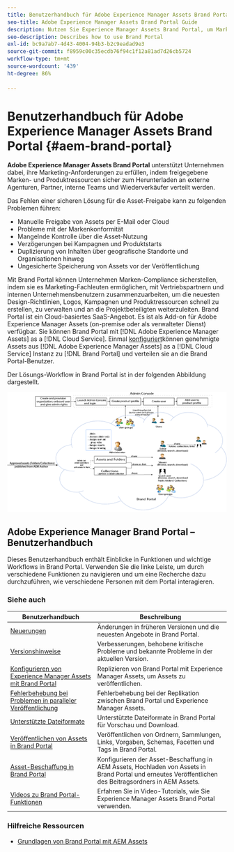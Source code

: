 ```yaml
---
title: Benutzerhandbuch für Adobe Experience Manager Assets Brand Portal
seo-title: Adobe Experience Manager Assets Brand Portal Guide
description: Nutzen Sie Experience Manager Assets Brand Portal, um Marketing-Anforderungen zu erfüllen, indem Sie freigegebene Marken- und Produktelemente externen Agenturen, Partnern, internen Teams und Wiederverkäufern sicher zum Download bereitstellen.
seo-description: Describes how to use Brand Portal
exl-id: bc9a7ab7-4d43-4004-94b3-b2c9eadad9e3
source-git-commit: f8959c00c35ecdb76f94c1f12a81ad7d26cb5724
workflow-type: tm+mt
source-wordcount: '439'
ht-degree: 86%

---
```


# Benutzerhandbuch für Adobe Experience Manager Assets Brand Portal {#aem-brand-portal}

**Adobe Experience Manager Assets Brand Portal** unterstützt Unternehmen dabei, ihre Marketing-Anforderungen zu erfüllen, indem freigegebene Marken- und Produktressourcen sicher zum Herunterladen an externe Agenturen, Partner, interne Teams und Wiederverkäufer verteilt werden.

Das Fehlen einer sicheren Lösung für die Asset-Freigabe kann zu folgenden Problemen führen:

* Manuelle Freigabe von Assets per E-Mail oder Cloud
* Probleme mit der Markenkonformität
* Mangelnde Kontrolle über die Asset-Nutzung
* Verzögerungen bei Kampagnen und Produktstarts
* Duplizierung von Inhalten über geografische Standorte und Organisationen hinweg
* Ungesicherte Speicherung von Assets vor der Veröffentlichung

Mit Brand Portal können Unternehmen Marken-Compliance sicherstellen, indem sie es Marketing-Fachleuten ermöglichen, mit Vertriebspartnern und internen Unternehmensbenutzern zusammenzuarbeiten, um die neuesten Design-Richtlinien, Logos, Kampagnen und Produktressourcen schnell zu erstellen, zu verwalten und an die Projektbeteiligten weiterzuleiten.
Brand Portal ist ein Cloud-basiertes SaaS-Angebot. Es ist als Add-on für Adobe Experience Manager Assets (on-premise oder als verwalteter Dienst) verfügbar. Sie können Brand Portal mit [!DNL Adobe Experience Manager Assets] as a [!DNL Cloud Service]. Einmal [konfiguriert](https://experienceleague.adobe.com/docs/experience-manager-cloud-service/content/assets/brand-portal/configure-aem-assets-with-brand-portal.html?lang=de)können genehmigte Assets aus [!DNL Adobe Experience Manager Assets] as a [!DNL Cloud Service] Instanz zu [!DNL Brand Portal] und verteilen sie an die Brand Portal-Benutzer.

Der Lösungs-Workflow in Brand Portal ist in der folgenden Abbildung dargestellt.

![Brand Portal-Workflow](assets/BPWorkflow1.png)

## Adobe Experience Manager Brand Portal – Benutzerhandbuch

Dieses Benutzerhandbuch enthält Einblicke in Funktionen und wichtige Workflows in Brand Portal. Verwenden Sie die linke Leiste, um durch verschiedene Funktionen zu navigieren und um eine Recherche dazu durchzuführen, wie verschiedene Personen mit dem Portal interagieren.

### Siehe auch

| Benutzerhandbuch | Beschreibung |
|--- |---|
| [Neuerungen](whats-new.md) | Änderungen in früheren Versionen und die neuesten Angebote in Brand Portal. |
| [Versionshinweise](brand-portal-release-notes.md) | Verbesserungen, behobene kritische Probleme und bekannte Probleme in der aktuellen Version. |
| [Konfigurieren von Experience Manager Assets mit Brand Portal](../using/configure-aem-assets-with-brand-portal.md) | Replizieren von Brand Portal mit Experience Manager Assets, um Assets zu veröffentlichen. |
| [Fehlerbehebung bei Problemen in paralleler Veröffentlichung](troubleshoot-parallel-publishing.md) | Fehlerbehebung bei der Replikation zwischen Brand Portal und Experience Manager Assets. |
| [Unterstützte Dateiformate](brand-portal-supported-formats.md) | Unterstützte Dateiformate in Brand Portal für Vorschau und Download. |
| [Veröffentlichen von Assets in Brand Portal](brand-portal-sharing-folders.md) | Veröffentlichen von Ordnern, Sammlungen, Links, Vorgaben, Schemas, Facetten und Tags in Brand Portal. |
| [Asset-Beschaffung in Brand Portal](brand-portal-asset-sourcing.md) | Konfigurieren der Asset-Beschaffung in AEM Assets, Hochladen von Assets in Brand Portal und erneutes Veröffentlichen des Beitragsordners in AEM Assets. |
| [Videos zu Brand Portal-Funktionen](https://experienceleague.adobe.com/?lang=de&amp;tag=Brand+Portal#recommended/solutions/experience-manager) | Erfahren Sie in Video-Tutorials, wie Sie Experience Manager Assets Brand Portal verwenden. |

### Hilfreiche Ressourcen

* [Grundlagen von Brand Portal mit AEM Assets](https://experienceleague.adobe.com/docs/experience-manager-brand-portal/using/home.html?lang=de)
